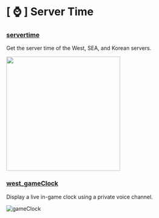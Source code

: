 # [ ⌚ ] Server Time

### [servertime](https://github.com/Dreadnotic/YAGPDB-Custom-Commands/blob/main/Server%20Time/servertime)
Get the server time of the West, SEA, and Korean servers.

<img src="https://i.imgur.com/cugRTDH.png" width="300"/>

### [west_gameClock](https://github.com/Dreadnotic/YAGPDB-Custom-Commands/blob/main/Server%20Time/west_gameClock)
Display a live in-game clock using a private voice channel.

![gameClock](https://i.imgur.com/XnUH3k0.png)
